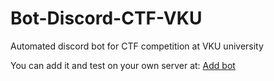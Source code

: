 # Bot-Discord-CTF-VKU
 Automated discord bot for CTF competition at VKU university


You can add it and test on your own server at: [Add bot](https://discord.com/api/oauth2/authorize?client_id=1158269680289591369&permissions=8&scope=bot)
